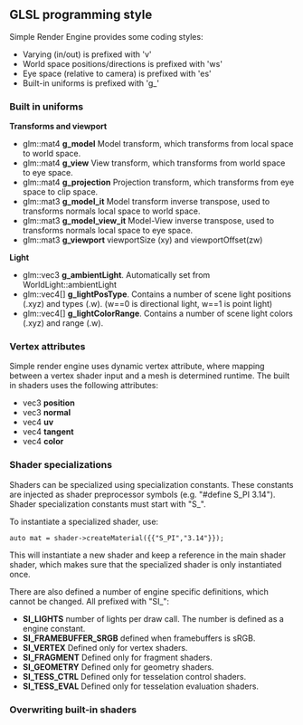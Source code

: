 ## GLSL programming style

Simple Render Engine provides some coding styles:

* Varying (in/out) is prefixed with 'v'
* World space positions/directions is prefixed with 'ws'
* Eye space (relative to camera) is prefixed with 'es'
* Built-in uniforms is prefixed with 'g_'

### Built in uniforms

**Transforms and viewport**

* glm::mat4 **g_model** Model transform, which transforms from local space to world space. 
* glm::mat4 **g_view** View transform, which transforms from world space to eye space.
* glm::mat4 **g_projection** Projection transform, which transforms from eye space to clip space.
* glm::mat3 **g_model_it** Model transform inverse transpose, used to transforms normals local space to world space.
* glm::mat3 **g_model_view_it** Model-View inverse transpose, used to transforms normals local space to eye space.
* glm::mat3 **g_viewport** viewportSize (xy) and viewportOffset(zw)

**Light**

* glm::vec3 **g_ambientLight**. Automatically set from WorldLight::ambientLight
* glm::vec4[] **g_lightPosType**. Contains a number of scene light positions (.xyz) and types (.w). (w==0 is directional light, w==1 is point light)
* glm::vec4[] **g_lightColorRange**. Contains a number of scene light colors (.xyz) and range (.w). 

### Vertex attributes

Simple render engine uses dynamic vertex attribute, where mapping between a vertex shader input and a mesh is determined runtime.
The built in shaders uses the following attributes:

* vec3 **position**
* vec3 **normal**
* vec4 **uv**
* vec4 **tangent**
* vec4 **color**

### Shader specializations

Shaders can be specialized using specialization constants. These constants are injected as shader preprocessor 
symbols (e.g. "#define S_PI 3.14"). Shader specialization constants must start with "S_".

To instantiate a specialized shader, use:

```
auto mat = shader->createMaterial({{"S_PI","3.14"}});
```

This will instantiate a new shader and keep a reference in the main shader shader, which makes sure that the specialized 
shader is only instantiated once.

There are also defined a number of engine specific definitions, which cannot be changed. All prefixed with "SI_":

* **SI_LIGHTS** number of lights per draw call. The number is defined as a engine constant.
* **SI_FRAMEBUFFER_SRGB** defined when framebuffers is sRGB.
* **SI_VERTEX** Defined only for vertex shaders.
* **SI_FRAGMENT** Defined only for fragment shaders.
* **SI_GEOMETRY** Defined only for geometry shaders.
* **SI_TESS_CTRL** Defined only for tesselation control shaders.
* **SI_TESS_EVAL** Defined only for tesselation evaluation shaders.


### Overwriting built-in shaders

